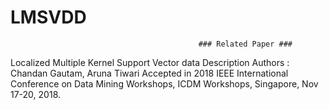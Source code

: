 # LMSVDD
                                              ### Related Paper ###

Localized Multiple Kernel Support Vector data Description 
Authors : Chandan Gautam, Aruna Tiwari
Accepted in 2018 IEEE International Conference on Data Mining Workshops, ICDM Workshops, Singapore, Nov 17-20, 2018.

